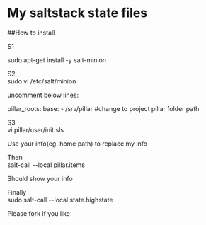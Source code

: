 My saltstack state files
===

##How to install

S1  

sudo apt-get install -y salt-minion

S2  
sudo vi /etc/salt/minion 

uncomment below lines:

pillar_roots:
  base:
      - /srv/pillar #change to project pillar folder path

S3  
vi pillar/user/init.sls

Use your info(eg. home path) to replace my info

Then  
salt-call --local pillar.items

Should show your info


Finally  
sudo salt-call --local state.highstate


Please fork if you like

